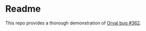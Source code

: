 # Readme

This repo provides a thorough demonstration of [Orval bug #362][orval_bug_362].

[orval_bug_362]: https://github.com/anymaniax/orval/issues/362

